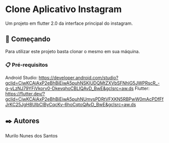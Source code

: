 # Clone Aplicativo Instagram

Um projeto em flutter 2.0 da interface principal do instagram.

## 🚀 Começando

Para utilizar este projeto basta clonar o mesmo em sua máquina. 


### 📋 Pré-requisitos

Android Studio: https://developer.android.com/studio?gclid=CjwKCAiAxP2eBhBiEiwA5puhNSKlUDQMtZXVbSFNhlG5JWPRscR_-g-yLzNJ79YFiVkorv0-DkevqhoCBLIQAvD_BwE&gclsrc=aw.ds 
Flutter: https://flutter.dev/?gclid=CjwKCAiAxP2eBhBiEiwA5puhNUmvsPDRtVFXKN5RBPwW0mAcPDfFfJrKC25JgH8UlbCIByCqcKv-6hoCqtoQAvD_BwE&gclsrc=aw.ds 

## ✒️ Autores

Murilo Nunes dos Santos
